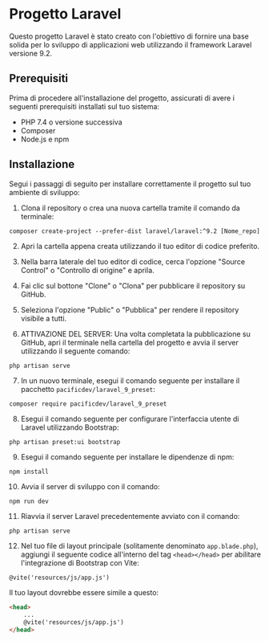 # Progetto Laravel

Questo progetto Laravel è stato creato con l'obiettivo di fornire una base solida per lo sviluppo di applicazioni web utilizzando il framework Laravel versione 9.2.

## Prerequisiti

Prima di procedere all'installazione del progetto, assicurati di avere i seguenti prerequisiti installati sul tuo sistema:

- PHP 7.4 o versione successiva
- Composer
- Node.js e npm

## Installazione

Segui i passaggi di seguito per installare correttamente il progetto sul tuo ambiente di sviluppo:

1. Clona il repository o crea una nuova cartella tramite il comando da terminale:

```
composer create-project --prefer-dist laravel/laravel:^9.2 [Nome_repo]
```


2. Apri la cartella appena creata utilizzando il tuo editor di codice preferito.

3. Nella barra laterale del tuo editor di codice, cerca l'opzione "Source Control" o "Controllo di origine" e aprila.

4. Fai clic sul bottone "Clone" o "Clona" per pubblicare il repository su GitHub.

5. Seleziona l'opzione "Public" o "Pubblica" per rendere il repository visibile a tutti.

6. ATTIVAZIONE DEL SERVER: Una volta completata la pubblicazione su GitHub, apri il terminale nella cartella del progetto e avvia il server utilizzando il seguente comando:

```
php artisan serve
```


7. In un nuovo terminale, esegui il comando seguente per installare il pacchetto `pacificdev/laravel_9_preset`:

```
composer require pacificdev/laravel_9_preset
```


8. Esegui il comando seguente per configurare l'interfaccia utente di Laravel utilizzando Bootstrap:

```
php artisan preset:ui bootstrap
```

9. Esegui il comando seguente per installare le dipendenze di npm:

```
npm install
```


10. Avvia il server di sviluppo con il comando:
 ```
 npm run dev
 ```

11. Riavvia il server Laravel precedentemente avviato con il comando:
 ```
 php artisan serve
 ```

12. Nel tuo file di layout principale (solitamente denominato `app.blade.php`), aggiungi il seguente codice all'interno del tag `<head></head>` per abilitare l'integrazione di Bootstrap con Vite:
 ```html
 @vite('resources/js/app.js')
 ```

Il tuo layout dovrebbe essere simile a questo:
```html
<head>
    ...
    @vite('resources/js/app.js')
</head>


